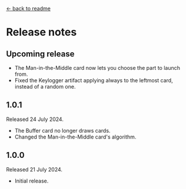 [← back to readme](README.md)

# Release notes

## Upcoming release

* The Man-in-the-Middle card now lets you choose the part to launch from.
* Fixed the Keylogger artifact applying always to the leftmost card, instead of a random one.

## 1.0.1
Released 24 July 2024.

* The Buffer card no longer draws cards.
* Changed the Man-in-the-Middle card's algorithm.

## 1.0.0
Released 21 July 2024.

* Initial release.